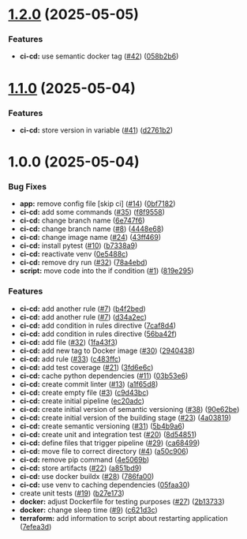 # [1.2.0](https://gitlab.com/jakubkoziel992/SkillSet/compare/v1.1.0...v1.2.0) (2025-05-05)


### Features

* **ci-cd:** use semantic docker tag ([#42](https://gitlab.com/jakubkoziel992/SkillSet/issues/42)) ([058b2b6](https://gitlab.com/jakubkoziel992/SkillSet/commit/058b2b6cf1791edb5624fb5246f18280e4f80e90))

# [1.1.0](https://gitlab.com/jakubkoziel992/SkillSet/compare/v1.0.0...v1.1.0) (2025-05-04)


### Features

* **ci-cd:** store version in variable ([#41](https://gitlab.com/jakubkoziel992/SkillSet/issues/41)) ([d2761b2](https://gitlab.com/jakubkoziel992/SkillSet/commit/d2761b28c101e8fc729de92a7b260781efec6a5d))

# 1.0.0 (2025-05-04)


### Bug Fixes

* **app:** remove config file [skip ci] ([#14](https://gitlab.com/jakubkoziel992/SkillSet/issues/14)) ([0bf7182](https://gitlab.com/jakubkoziel992/SkillSet/commit/0bf7182a1063fc87c0e705c0ef548d1838ab457a))
* **ci-cd:** add some commands ([#35](https://gitlab.com/jakubkoziel992/SkillSet/issues/35)) ([f8f9558](https://gitlab.com/jakubkoziel992/SkillSet/commit/f8f955815dc54ac82dbf61c5678cf6920620473b))
* **ci-cd:** change branch name ([6e747f6](https://gitlab.com/jakubkoziel992/SkillSet/commit/6e747f6f9fd145e68b180661fb3916ff54e3a570))
* **ci-cd:** change branch name ([#8](https://gitlab.com/jakubkoziel992/SkillSet/issues/8)) ([4448e68](https://gitlab.com/jakubkoziel992/SkillSet/commit/4448e685e99d2ca0579361d03c50f0ae26036c34))
* **ci-cd:** change image name ([#24](https://gitlab.com/jakubkoziel992/SkillSet/issues/24)) ([43ff469](https://gitlab.com/jakubkoziel992/SkillSet/commit/43ff469515fcf37c8c2c10ce9313f5da338cc98e))
* **ci-cd:** install pytest ([#10](https://gitlab.com/jakubkoziel992/SkillSet/issues/10)) ([b7338a9](https://gitlab.com/jakubkoziel992/SkillSet/commit/b7338a966ca1a9b36cafc799f503a43da6b090a8))
* **ci-cd:** reactivate venv ([0e5488c](https://gitlab.com/jakubkoziel992/SkillSet/commit/0e5488c084a57e8f1a19e9f14edc1028e82c6f6d))
* **ci-cd:** remove dry run ([#32](https://gitlab.com/jakubkoziel992/SkillSet/issues/32)) ([78a4ebd](https://gitlab.com/jakubkoziel992/SkillSet/commit/78a4ebd5d391c8446a91073506b30aab5633f088))
* **script:** move code into the if condition ([#1](https://gitlab.com/jakubkoziel992/SkillSet/issues/1)) ([819e295](https://gitlab.com/jakubkoziel992/SkillSet/commit/819e295f3b592068bdec6698c7cdf33989c18410))


### Features

* **ci-cd:** add another rule ([#7](https://gitlab.com/jakubkoziel992/SkillSet/issues/7)) ([b4f2bed](https://gitlab.com/jakubkoziel992/SkillSet/commit/b4f2bed5286fd632b49a2e7f4539f0ccabd6e345))
* **ci-cd:** add another rule ([#7](https://gitlab.com/jakubkoziel992/SkillSet/issues/7)) ([d34a2ec](https://gitlab.com/jakubkoziel992/SkillSet/commit/d34a2ecaa12fa7828cb5799628c4894e6dcfed3d))
* **ci-cd:** add condition in rules directive ([7caf8d4](https://gitlab.com/jakubkoziel992/SkillSet/commit/7caf8d4e4e7184a34aae2251e027c0aa1cdc5019))
* **ci-cd:** add condition in rules directive ([56ba42f](https://gitlab.com/jakubkoziel992/SkillSet/commit/56ba42f90bfe605e3c2943e692926a2aafb1abaf))
* **ci-cd:** add file ([#32](https://gitlab.com/jakubkoziel992/SkillSet/issues/32)) ([1fa43f3](https://gitlab.com/jakubkoziel992/SkillSet/commit/1fa43f3ddf188f25e7f687502ef9dbd53e0c0397))
* **ci-cd:** add new tag to Docker image ([#30](https://gitlab.com/jakubkoziel992/SkillSet/issues/30)) ([2940438](https://gitlab.com/jakubkoziel992/SkillSet/commit/2940438566bd7472b58188bf7545371dc0fe6b70))
* **ci-cd:** add rule ([#33](https://gitlab.com/jakubkoziel992/SkillSet/issues/33)) ([c483ffc](https://gitlab.com/jakubkoziel992/SkillSet/commit/c483ffcaf60b1400f8bf8fe2ef3889979c78cce8))
* **ci-cd:** add test coverage ([#21](https://gitlab.com/jakubkoziel992/SkillSet/issues/21)) ([3fd6e6c](https://gitlab.com/jakubkoziel992/SkillSet/commit/3fd6e6cb96717f9e7a5f0902bca20798218f7ffc))
* **ci-cd:** cache python dependencies ([#11](https://gitlab.com/jakubkoziel992/SkillSet/issues/11)) ([03b53e6](https://gitlab.com/jakubkoziel992/SkillSet/commit/03b53e6f660891a58eb6422813082d64720c5f6e))
* **ci-cd:** create commit linter ([#13](https://gitlab.com/jakubkoziel992/SkillSet/issues/13)) ([a1f65d8](https://gitlab.com/jakubkoziel992/SkillSet/commit/a1f65d8ea525c9cdcf784323ef5c34cfcd793749))
* **ci-cd:** create empty file ([#3](https://gitlab.com/jakubkoziel992/SkillSet/issues/3)) ([c9d43bc](https://gitlab.com/jakubkoziel992/SkillSet/commit/c9d43bc5a28c93c327910dd583d83357547aa529))
* **ci-cd:** create initial pipeline ([ec20adc](https://gitlab.com/jakubkoziel992/SkillSet/commit/ec20adc4c5b360d34688173c47b3a2b63c309654))
* **ci-cd:** create initial version of semantic versioning ([#38](https://gitlab.com/jakubkoziel992/SkillSet/issues/38)) ([90e62be](https://gitlab.com/jakubkoziel992/SkillSet/commit/90e62befd0e1155c7b4a41882473bab83cad2de0))
* **ci-cd:** create initial version of the building stage ([#23](https://gitlab.com/jakubkoziel992/SkillSet/issues/23)) ([4a03819](https://gitlab.com/jakubkoziel992/SkillSet/commit/4a038197b22525fa1f039860725569fe714b06ca))
* **ci-cd:** create semantic versioning ([#31](https://gitlab.com/jakubkoziel992/SkillSet/issues/31)) ([5b4b9a6](https://gitlab.com/jakubkoziel992/SkillSet/commit/5b4b9a63ea244ea450d1a62baf005b0a2f2434a5))
* **ci-cd:** create unit and integration test ([#20](https://gitlab.com/jakubkoziel992/SkillSet/issues/20)) ([8d54851](https://gitlab.com/jakubkoziel992/SkillSet/commit/8d54851f2194014cb181e479e4e092b73654d22a))
* **ci-cd:** define files that trigger pipeline ([#29](https://gitlab.com/jakubkoziel992/SkillSet/issues/29)) ([ca68499](https://gitlab.com/jakubkoziel992/SkillSet/commit/ca68499c118a52f0ae00307ad27be6c251e209fb))
* **ci-cd:** move file to correct directory ([#4](https://gitlab.com/jakubkoziel992/SkillSet/issues/4)) ([a50c906](https://gitlab.com/jakubkoziel992/SkillSet/commit/a50c906b5463ef031f16ac9715c936f84e9380b9))
* **ci-cd:** remove pip command ([4e5069b](https://gitlab.com/jakubkoziel992/SkillSet/commit/4e5069b54760e75e4a17e8eefa36f465871efeff))
* **ci-cd:** store artifacts ([#22](https://gitlab.com/jakubkoziel992/SkillSet/issues/22)) ([a851bd9](https://gitlab.com/jakubkoziel992/SkillSet/commit/a851bd9e32839f35ee43cf2db46dbca08dda6980))
* **ci-cd:** use docker buildx ([#28](https://gitlab.com/jakubkoziel992/SkillSet/issues/28)) ([786fa00](https://gitlab.com/jakubkoziel992/SkillSet/commit/786fa003025a302b9a73d4579cd07fc8418f9bd9))
* **ci-cd:** use venv to caching dependencies ([05faa30](https://gitlab.com/jakubkoziel992/SkillSet/commit/05faa30cc76f20f18bbcaefb9ae38defc2713673))
* create unit tests ([#19](https://gitlab.com/jakubkoziel992/SkillSet/issues/19)) ([b27e173](https://gitlab.com/jakubkoziel992/SkillSet/commit/b27e1733d64c2c703fd078a890275b178626b6c5))
* **docker:** adjust Dockerfile for testing purposes ([#27](https://gitlab.com/jakubkoziel992/SkillSet/issues/27)) ([2b13733](https://gitlab.com/jakubkoziel992/SkillSet/commit/2b13733a20c63678900ca06f1a9a941216289610))
* **docker:** change sleep time ([#9](https://gitlab.com/jakubkoziel992/SkillSet/issues/9)) ([c621d3c](https://gitlab.com/jakubkoziel992/SkillSet/commit/c621d3c892282ec5e6d1b1316b2ffcc8af731e21))
* **terraform:** add information to script about restarting application ([7efea3d](https://gitlab.com/jakubkoziel992/SkillSet/commit/7efea3da0e29ae9179d1ce901bb9f53a7c5d9fa4))
